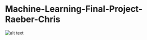 # Machine-Learning-Final-Project-Raeber-Chris

![alt text](https://github.com/cRaeber/Machine-Learning-Final-Project-Raeber/blob/master/yearPriceBar.png?raw=true)
